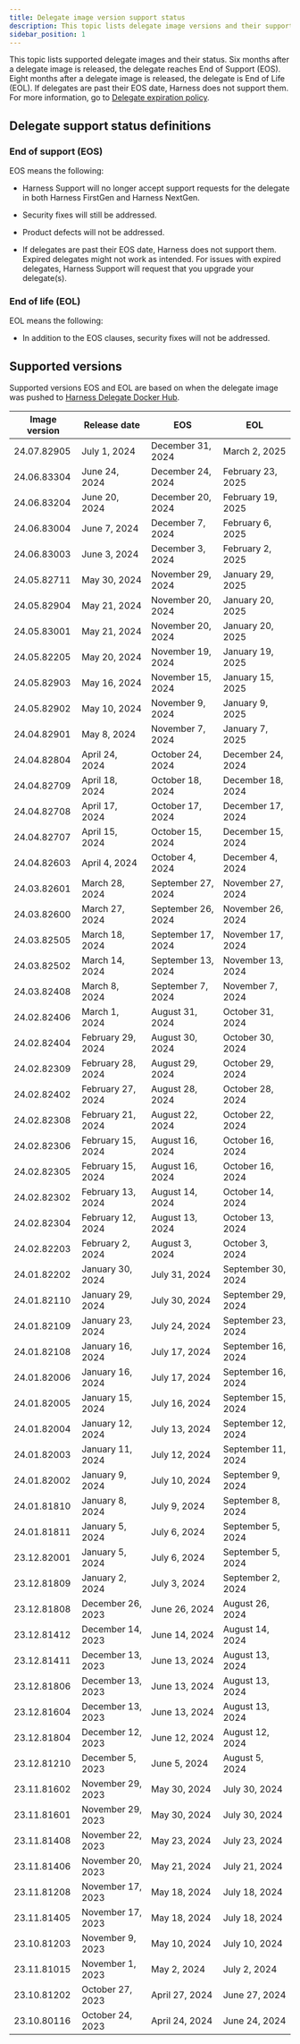 ```yaml
---
title: Delegate image version support status
description: This topic lists delegate image versions and their support status.
sidebar_position: 1
---
```


This topic lists supported delegate images and their status. Six months after a delegate image is released, the delegate reaches End of Support (EOS). Eight months after a delegate image is released, the delegate is End of Life (EOL). If delegates are past their EOS date, Harness does not support them. For more information, go to [Delegate expiration policy](/docs/platform/delegates/install-delegates/delegate-upgrades-and-expiration#delegate-expiration-policy).

## Delegate support status definitions

### End of support (EOS)

EOS means the following:

- Harness Support will no longer accept support requests for the delegate in both Harness FirstGen and Harness NextGen.

- Security fixes will still be addressed.

- Product defects will not be addressed.

- If delegates are past their EOS date, Harness does not support them. Expired delegates might not work as intended. For issues with expired delegates, Harness Support will request that you upgrade your delegate(s).

### End of life (EOL)

EOL means the following:

- In addition to the EOS clauses, security fixes will not be addressed.

## Supported versions

Supported versions EOS and EOL are based on when the delegate image was pushed to [Harness Delegate Docker Hub](https://hub.docker.com/r/harness/delegate/tags).

| Image version |Release date | EOS | EOL |
| --- | --- | --- | --- |
| 24.07.82905 | July 1, 2024| December 31, 2024 | March 2, 2025 |
| 24.06.83304 | June 24, 2024| December 24, 2024 | February 23, 2025 |
| 24.06.83204 | June 20, 2024| December 20, 2024 | February 19, 2025 |
| 24.06.83004 | June 7, 2024| December 7, 2024 | February 6, 2025 |
| 24.06.83003 | June 3, 2024| December 3, 2024 | February 2, 2025 |
| 24.05.82711 | May 30, 2024| November 29, 2024 | January 29, 2025 |
| 24.05.82904 | May 21, 2024| November 20, 2024 | January 20, 2025 |
| 24.05.83001 | May 21, 2024| November 20, 2024 | January 20, 2025 |
| 24.05.82205 | May 20, 2024| November 19, 2024 | January 19, 2025 |
| 24.05.82903 | May 16, 2024| November 15, 2024 | January 15, 2025 |
| 24.05.82902 | May 10, 2024| November 9, 2024 | January 9, 2025 |
| 24.04.82901 | May 8, 2024| November 7, 2024 | January 7, 2025 |
| 24.04.82804 | April 24, 2024| October 24, 2024 | December 24, 2024 |
| 24.04.82709 | April 18, 2024| October 18, 2024 | December 18, 2024 |
| 24.04.82708 | April 17, 2024| October 17, 2024 | December 17, 2024 |
| 24.04.82707 | April 15, 2024| October 15, 2024 | December 15, 2024 |
| 24.04.82603 | April 4, 2024| October 4, 2024 | December 4, 2024 |
| 24.03.82601 | March 28, 2024| September 27, 2024 | November 27, 2024 |
| 24.03.82600 | March 27, 2024| September 26, 2024 | November 26, 2024 |
| 24.03.82505 | March 18, 2024| September 17, 2024 | November 17, 2024 |
| 24.03.82502 | March 14, 2024| September 13, 2024 | November 13, 2024 |
| 24.03.82408 | March 8, 2024| September 7, 2024 | November 7, 2024 |
| 24.02.82406 | March 1, 2024| August 31, 2024 | October 31, 2024 |
| 24.02.82404 | February 29, 2024| August 30, 2024 | October 30, 2024 |
| 24.02.82309 | February 28, 2024| August 29, 2024 | October 29, 2024 |
| 24.02.82402 | February 27, 2024| August 28, 2024 | October 28, 2024 |
| 24.02.82308 | February 21, 2024| August 22, 2024 | October 22, 2024 |
| 24.02.82306 | February 15, 2024| August 16, 2024 | October 16, 2024 |
| 24.02.82305 | February 15, 2024| August 16, 2024 | October 16, 2024 |
| 24.02.82302 | February 13, 2024| August 14, 2024 | October 14, 2024 |
| 24.02.82304 | February 12, 2024| August 13, 2024 | October 13, 2024 |
| 24.02.82203 | February 2, 2024| August 3, 2024 | October 3, 2024 |
| 24.01.82202 | January 30, 2024| July 31, 2024 | September 30, 2024 |
| 24.01.82110 | January 29, 2024| July 30, 2024 | September 29, 2024 |
| 24.01.82109 | January 23, 2024| July 24, 2024 | September 23, 2024 |
| 24.01.82108 | January 16, 2024| July 17, 2024 | September 16, 2024 |
| 24.01.82006 | January 16, 2024| July 17, 2024 | September 16, 2024 |
| 24.01.82005 | January 15, 2024| July 16, 2024 | September 15, 2024 |
| 24.01.82004 | January 12, 2024| July 13, 2024 | September 12, 2024 |
| 24.01.82003 | January 11, 2024| July 12, 2024 | September 11, 2024 |
| 24.01.82002 | January 9, 2024| July 10, 2024 | September 9, 2024 |
| 24.01.81810 | January 8, 2024| July 9, 2024 | September 8, 2024 |
| 24.01.81811 | January 5, 2024| July 6, 2024 | September 5, 2024 |
| 23.12.82001 | January 5, 2024| July 6, 2024 | September 5, 2024 |
| 23.12.81809 | January 2, 2024| July 3, 2024 | September 2, 2024 |
| 23.12.81808 | December 26, 2023| June 26, 2024 | August 26, 2024 |
| 23.12.81412 | December 14, 2023| June 14, 2024 | August 14, 2024 |
| 23.12.81411 | December 13, 2023| June 13, 2024 | August 13, 2024 |
| 23.12.81806 | December 13, 2023| June 13, 2024 | August 13, 2024 |
| 23.12.81604 | December 13, 2023| June 13, 2024 | August 13, 2024 |
| 23.12.81804 | December 12, 2023| June 12, 2024 | August 12, 2024 |
| 23.12.81210 | December 5, 2023| June 5, 2024 | August 5, 2024 |
| 23.11.81602 | November 29, 2023| May 30, 2024 | July 30, 2024 |
| 23.11.81601 | November 29, 2023| May 30, 2024 | July 30, 2024 |
| 23.11.81408 | November 22, 2023| May 23, 2024 | July 23, 2024 |
| 23.11.81406 | November 20, 2023| May 21, 2024 | July 21, 2024 |
| 23.11.81208 | November 17, 2023| May 18, 2024 | July 18, 2024 |
| 23.11.81405 | November 17, 2023| May 18, 2024 | July 18, 2024 |
| 23.10.81203 | November 9, 2023| May 10, 2024 | July 10, 2024 |
| 23.11.81015 | November 1, 2023| May 2, 2024 | July 2, 2024 |
| 23.10.81202 | October 27, 2023| April 27, 2024 | June 27, 2024 |
| 23.10.80116 | October 24, 2023| April 24, 2024 | June 24, 2024 |

